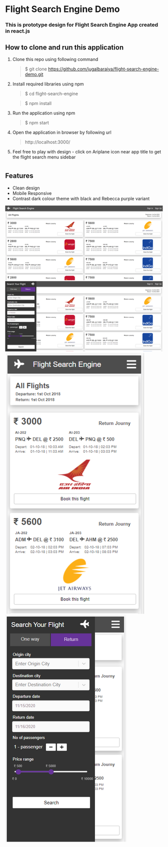 # Flight Search Engine Demo

### This is prototype design for Flight Search Engine App created in react.js

## How to clone and run this application
1. Clone this repo using following command
   > $ git clone https://github.com/jugalbaraiya/flight-search-engine-demo.git
2. Install required libraries using npm
   > $ cd flight-search-engine
   
   > $ npm install
3. Run the application using npm
   > $ npm start
4. Open the application in browser by following url 
   > http://localhost:3000/
5. Feel free to play with design - click on Ariplane icon near app title to get the flight search menu sidebar

#
## Features 
- Clean design
- Mobile Responsive 
- Contrast dark colour theme with black and Rebecca purple variant 

![web-1](./docs/web-1.PNG?raw=true "Title")
![web-2](./docs/web-2.PNG?raw=true "Title")
![mobile-1](./docs/mobile-1.PNG?raw=true "Title")
![mobile-2](./docs/mobile-2.PNG?raw=true "Title")
